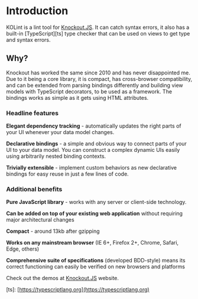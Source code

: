 # Introduction

KOLint is a lint tool for [Knockout.JS](https://knockoutjs.com). It can catch syntax errors, it also has a built-in \[TypeScript\]\[ts\] type checker that can be used on views to get type and syntax errors.

## Why?

Knockout has worked the same since 2010 and has never disappointed me. Due to it being a core library, it is compact, has cross-browser compatibility, and can be extended from parsing bindings differently and building view models with TypeScript decorators, to be used as a framework. The bindings works as simple as it gets using HTML attributes.

### Headline features

**Elegant dependency tracking** - automatically updates the right parts of your UI whenever your data model changes.

**Declarative bindings** - a simple and obvious way to connect parts of your UI to your data model. You can construct a complex dynamic UIs easily using arbitrarily nested binding contexts.

**Trivially extensible** - implement custom behaviors as new declarative bindings for easy reuse in just a few lines of code.

### Additional benefits

**Pure JavaScript library** - works with any server or client-side technology.

**Can be added on top of your existing web application** without requiring major architectural changes

**Compact** - around 13kb after gzipping

**Works on any mainstream browser** \(IE 6+, Firefox 2+, Chrome, Safari, Edge, others\)

**Comprehensive suite of specifications** \(developed BDD-style\) means its correct functioning can easily be verified on new browsers and platforms

Check out the demos at [Knockout.JS](https://knockoutjs.com) website.

\[ts\]: [https://typescriptlang.org](https://typescriptlang.org)

